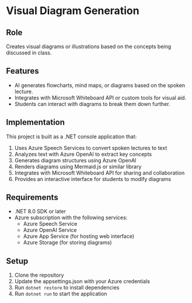 # Visual Diagram Generation

## Role
Creates visual diagrams or illustrations based on the concepts being discussed in class.

## Features
- AI generates flowcharts, mind maps, or diagrams based on the spoken lecture.
- Integrates with Microsoft Whiteboard API or custom tools for visual aid.
- Students can interact with diagrams to break them down further.

## Implementation
This project is built as a .NET console application that:
1. Uses Azure Speech Services to convert spoken lectures to text
2. Analyzes text with Azure OpenAI to extract key concepts
3. Generates diagram structures using Azure OpenAI
4. Renders diagrams using Mermaid.js or similar library
5. Integrates with Microsoft Whiteboard API for sharing and collaboration
6. Provides an interactive interface for students to modify diagrams

## Requirements
- .NET 8.0 SDK or later
- Azure subscription with the following services:
  - Azure Speech Service
  - Azure OpenAI Service
  - Azure App Service (for hosting web interface)
  - Azure Storage (for storing diagrams)

## Setup
1. Clone the repository
2. Update the appsettings.json with your Azure credentials
3. Run `dotnet restore` to install dependencies
4. Run `dotnet run` to start the application